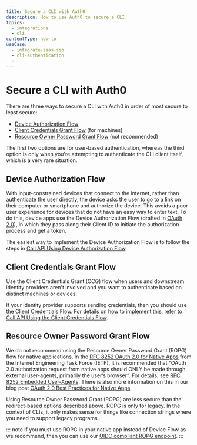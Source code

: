 ```yaml
---
title: Secure a CLI with Auth0
description: How to use Auth0 to secure a CLI.
topics:
  - integrations
  - cli
contentType: how-to
useCase: 
  - integrate-saas-sso
  - cli-authentication
  - 
---
```


# Secure a CLI with Auth0

There are three ways to secure a CLI with Auth0 in order of most secure to least secure:

* [Device Authorization Flow](/flows/concepts/device-auth)
* [Client Credentials Grant Flow](#client-credentials-grant-flow) (for machines)
* [Resource Owner Password Grant Flow](#resource-owner-password-grant-flow) (not recommended)

The first two options are for user-based authentication, whereas the third option is only when you're attempting to authenticate the CLI client itself, which is a very rare situation.

## Device Authorization Flow

With input-constrained devices that connect to the internet, rather than authenticate the user directly, the device asks the user to go to a link on their computer or smartphone and authorize the device. This avoids a poor user experience for devices that do not have an easy way to enter text. To do this, device apps use the Device Authorization Flow (drafted in [OAuth 2.0](https://tools.ietf.org/html/draft-ietf-oauth-device-flow-15)), in which they pass along their Client ID to initiate the authorization process and get a token.

The easiest way to implement the Device Authorization Flow is to follow the steps in [Call API Using Device Authorization Flow](/flows/guides/device-auth/call-api-device-auth).

## Client Credentials Grant Flow

Use the Client Credentials Grant (CCG) flow when users and downstream identity providers aren't involved and you want to authenticate based on distinct machines or devices.

If your identity provider supports sending credentials, then you should use the [Client Credentials Flow](/flows/concepts/client-credentials). For details on how to implement this, refer to [Call API Using the Client Credentials Flow](/flows/guides/client-credentials/call-api-client-credentials).

## Resource Owner Password Grant Flow

We do not recommend using the Resource Owner Password Grant (ROPG) flow for native applications. In the [RFC 8252 OAuth 2.0 for Native Apps](https://tools.ietf.org/html/rfc8252) from the Internet Engineering Task Force (IETF), it is recommended that “OAuth 2.0 authorization request from native apps should ONLY be made through external user-agents, primarily the user’s browser”. For details, see [RFC 8252 Embedded User-Agents](https://tools.ietf.org/html/rfc8252#section-8.12). There is also more information on this in our blog post [OAuth 2.0 Best Practices for Native Apps](https://auth0.com/blog/oauth-2-best-practices-for-native-apps/).

Using Resource Owner Password Grant (ROPG) are less secure than the redirect-based options described above. ROPG is only for legacy. In the context of CLIs, it only makes sense for things like connection strings where you need to support legacy programs.

::: note
If you must use ROPG in your native app instead of Device Flow as we recommend, then you can use our [OIDC compliant ROPG endpoint](/api/authentication#resource-owner-password).
:::